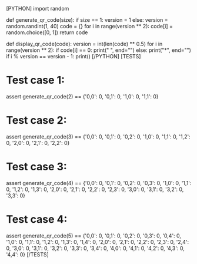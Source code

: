 [PYTHON]
import random

def generate_qr_code(size):
    if size == 1:
        version = 1
    else:
        version = random.randint(1, 40)
    code = {}
    for i in range(version ** 2):
        code[i] = random.choice([0, 1])
    return code

def display_qr_code(code):
    version = int(len(code) ** 0.5)
    for i in range(version ** 2):
        if code[i] == 0:
            print(" ", end="")
        else:
            print("*", end="")
        if i % version == version - 1:
            print()
[/PYTHON]
[TESTS]
# Test case 1:
assert generate_qr_code(2) == {'0,0': 0, '0,1': 0, '1,0': 0, '1,1': 0}

# Test case 2:
assert generate_qr_code(3) == {'0,0': 0, '0,1': 0, '0,2': 0, '1,0': 0, '1,1': 0, '1,2': 0, '2,0': 0, '2,1': 0, '2,2': 0}

# Test case 3:
assert generate_qr_code(4) == {'0,0': 0, '0,1': 0, '0,2': 0, '0,3': 0, '1,0': 0, '1,1': 0, '1,2': 0, '1,3': 0, '2,0': 0, '2,1': 0, '2,2': 0, '2,3': 0, '3,0': 0, '3,1': 0, '3,2': 0, '3,3': 0}

# Test case 4:
assert generate_qr_code(5) == {'0,0': 0, '0,1': 0, '0,2': 0, '0,3': 0, '0,4': 0, '1,0': 0, '1,1': 0, '1,2': 0, '1,3': 0, '1,4': 0, '2,0': 0, '2,1': 0, '2,2': 0, '2,3': 0, '2,4': 0, '3,0': 0, '3,1': 0, '3,2': 0, '3,3': 0, '3,4': 0, '4,0': 0, '4,1': 0, '4,2': 0, '4,3': 0, '4,4': 0}
[/TESTS]
